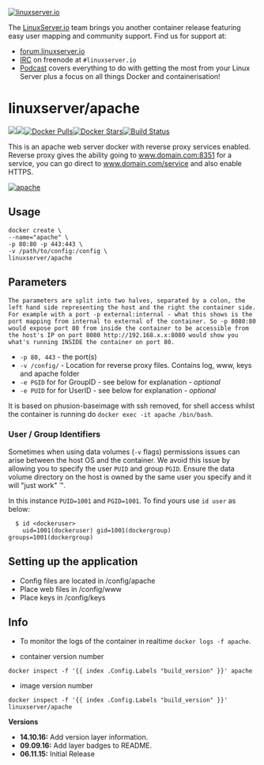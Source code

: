 [linuxserverurl]: https://linuxserver.io
[forumurl]: https://forum.linuxserver.io
[ircurl]: https://www.linuxserver.io/irc/
[podcasturl]: https://www.linuxserver.io/podcast/
[appurl]: https://httpd.apache.org/
[hub]: https://hub.docker.com/r/linuxserver/apache/

[![linuxserver.io](https://raw.githubusercontent.com/linuxserver/docker-templates/master/linuxserver.io/img/linuxserver_medium.png)][linuxserverurl]

The [LinuxServer.io][linuxserverurl] team brings you another container release featuring easy user mapping and community support. Find us for support at:
* [forum.linuxserver.io][forumurl]
* [IRC][ircurl] on freenode at `#linuxserver.io`
* [Podcast][podcasturl] covers everything to do with getting the most from your Linux Server plus a focus on all things Docker and containerisation!

# linuxserver/apache
[![](https://images.microbadger.com/badges/version/linuxserver/apache.svg)](https://microbadger.com/images/linuxserver/apache "Get your own version badge on microbadger.com")[![](https://images.microbadger.com/badges/image/linuxserver/apache.svg)](https://microbadger.com/images/linuxserver/apache "Get your own image badge on microbadger.com")[![Docker Pulls](https://img.shields.io/docker/pulls/linuxserver/apache.svg)][hub][![Docker Stars](https://img.shields.io/docker/stars/linuxserver/apache.svg)][hub][![Build Status](https://ci.linuxserver.io/buildStatus/icon?job=Docker-Builders/x86-64/x86-64-apache)](https://ci.linuxserver.io/job/Docker-Builders/job/x86-64/job/x86-64-apache/)

This is an apache web server docker with reverse proxy services enabled.  Reverse proxy gives the ability going to www.domain.com:8351 for a service, you can go direct to www.domain.com/service and also enable HTTPS.

[![apache](http://www.softaculous.com/website/images/ampps/apache.png)][appurl]

## Usage

```
docker create \
--name="apache" \
-p 80:80 -p 443:443 \
-v /path/to/config:/config \
linuxserver/apache
```

## Parameters

`The parameters are split into two halves, separated by a colon, the left hand side representing the host and the right the container side. 
For example with a port -p external:internal - what this shows is the port mapping from internal to external of the container.
So -p 8080:80 would expose port 80 from inside the container to be accessible from the host's IP on port 8080
http://192.168.x.x:8080 would show you what's running INSIDE the container on port 80.`


* `-p 80, 443` - the port(s)
* `-v /config/` - Location for reverse proxy files. Contains log, www, keys and apache folder
* `-e PGID` for for GroupID - see below for explanation - *optional*
* `-e PUID` for for UserID - see below for explanation - *optional*

It is based on phusion-baseimage with ssh removed, for shell access whilst the container is running do `docker exec -it apache /bin/bash`.

### User / Group Identifiers

Sometimes when using data volumes (`-v` flags) permissions issues can arise between the host OS and the container. We avoid this issue by allowing you to specify the user `PUID` and group `PGID`. Ensure the data volume directory on the host is owned by the same user you specify and it will "just work" ™.

In this instance `PUID=1001` and `PGID=1001`. To find yours use `id user` as below:

```
  $ id <dockeruser>
    uid=1001(dockeruser) gid=1001(dockergroup) groups=1001(dockergroup)
```

## Setting up the application 

* Config files are located in /config/apache
* Place web files in /config/www
* Place keys in /config/keys

## Info

* To monitor the logs of the container in realtime `docker logs -f apache`.

* container version number 

`docker inspect -f '{{ index .Config.Labels "build_version" }}' apache`

* image version number

`docker inspect -f '{{ index .Config.Labels "build_version" }}' linuxserver/apache`


**Versions**

+ **14.10.16:** Add version layer information.
+ **09.09.16:** Add layer badges to README.
+ **06.11.15:** Initial Release
